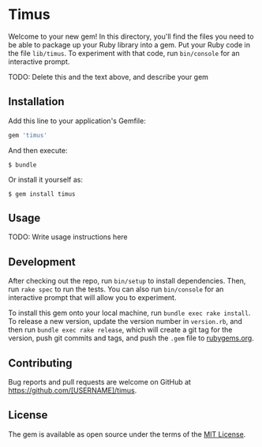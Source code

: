 # Timus

Welcome to your new gem! In this directory, you'll find the files you need to be able to package up your Ruby library into a gem. Put your Ruby code in the file `lib/timus`. To experiment with that code, run `bin/console` for an interactive prompt.

TODO: Delete this and the text above, and describe your gem

## Installation

Add this line to your application's Gemfile:

```ruby
gem 'timus'
```

And then execute:

    $ bundle

Or install it yourself as:

    $ gem install timus

## Usage

TODO: Write usage instructions here

## Development

After checking out the repo, run `bin/setup` to install dependencies. Then, run `rake spec` to run the tests. You can also run `bin/console` for an interactive prompt that will allow you to experiment.

To install this gem onto your local machine, run `bundle exec rake install`. To release a new version, update the version number in `version.rb`, and then run `bundle exec rake release`, which will create a git tag for the version, push git commits and tags, and push the `.gem` file to [rubygems.org](https://rubygems.org).

## Contributing

Bug reports and pull requests are welcome on GitHub at https://github.com/[USERNAME]/timus.


## License

The gem is available as open source under the terms of the [MIT License](http://opensource.org/licenses/MIT).

